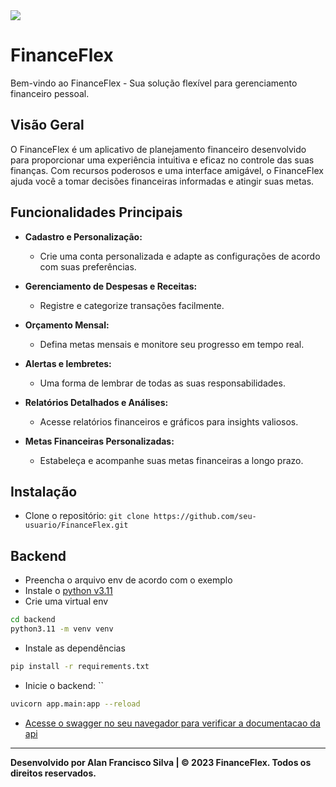 <img src="https://img.shields.io/badge/python-v3.11-green"/>

# FinanceFlex

Bem-vindo ao FinanceFlex - Sua solução flexível para gerenciamento financeiro pessoal.

## Visão Geral

O FinanceFlex é um aplicativo de planejamento financeiro desenvolvido para proporcionar uma experiência intuitiva e eficaz no controle das suas finanças. Com recursos poderosos e uma interface amigável, o FinanceFlex ajuda você a tomar decisões financeiras informadas e atingir suas metas.

## Funcionalidades Principais

- **Cadastro e Personalização:**
  - Crie uma conta personalizada e adapte as configurações de acordo com suas preferências.

- **Gerenciamento de Despesas e Receitas:**
  - Registre e categorize transações facilmente.

- **Orçamento Mensal:**
  - Defina metas mensais e monitore seu progresso em tempo real.

- **Alertas e lembretes:**
  - Uma forma de lembrar de todas as suas responsabilidades.

- **Relatórios Detalhados e Análises:**
  - Acesse relatórios financeiros e gráficos para insights valiosos.

- **Metas Financeiras Personalizadas:**
  - Estabeleça e acompanhe suas metas financeiras a longo prazo.

## Instalação

- Clone o repositório: `git clone https://github.com/seu-usuario/FinanceFlex.git`

## Backend

- Preencha o arquivo env de acordo com o exemplo
- Instale o [python v3.11](https://www.python.org/downloads/release/python-3110/)
- Crie uma virtual env

```bash
cd backend
python3.11 -m venv venv
```

- Instale as dependências

```bash
pip install -r requirements.txt
```

- Inicie o backend: ``

```bash
uvicorn app.main:app --reload
```

- [Acesse o swagger no seu navegador para verificar a documentacao da api](http://localhost:8000/docs)

---

**Desenvolvido por Alan Francisco Silva | © 2023 FinanceFlex. Todos os direitos reservados.**
